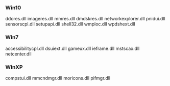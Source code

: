 ### Win10
ddores.dll
imageres.dll
mmres.dll
dmdskres.dll
networkexplorer.dll
pnidui.dll
sensorscpl.dll
setupapi.dll
shell32.dll
wmploc.dll
wpdshext.dll

### Win7
accessibilitycpl.dll
dsuiext.dll
gameux.dll
ieframe.dll
mstscax.dll
netcenter.dll

### WinXP
compstui.dll
mmcndmgr.dll
moricons.dll
pifmgr.dll